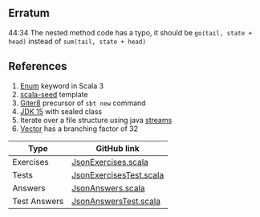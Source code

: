 ## Erratum

44:34 The nested method code has a typo, it should be `go(tail, state + head)` instead of `sum(tail, state + head)`

## References

1. [Enum](https://dotty.epfl.ch/docs/reference/enums/enums.html) keyword in Scala 3
1. [scala-seed](https://github.com/scala/scala-seed.g8) template
1. [Giter8](http://www.foundweekends.org/giter8/) precursor of `sbt new` command
1. [JDK 15](https://openjdk.java.net/projects/jdk/15/) with sealed class
1. Iterate over a file structure using java [streams](https://www.baeldung.com/java-folder-size)
1. [Vector](https://docs.scala-lang.org/overviews/collections-2.13/concrete-immutable-collection-classes.html#vectors) has a branching factor of 32 


| Type         | GitHub link |
|--------------|-------------|
| Exercises    | [JsonExercises.scala](https://github.com/fp-tower/foundations/blob/master/exercises/src/main/scala/exercises/dataprocessing/JsonExercises.scala) |
| Tests        | [JsonExercisesTest.scala](https://github.com/fp-tower/foundations/blob/master/exercises/src/test/scala/exercises/dataprocessing/JsonExercisesTest.scala) |
| Answers      | [JsonAnswers.scala](https://github.com/fp-tower/foundations/blob/master/answers/src/main/scala/answers/dataprocessing/JsonAnswers.scala) |
| Test Answers | [JsonAnswersTest.scala](https://github.com/fp-tower/foundations/blob/master/answers/src/test/scala/answers/dataprocessing/JsonAnswersTest.scala) |